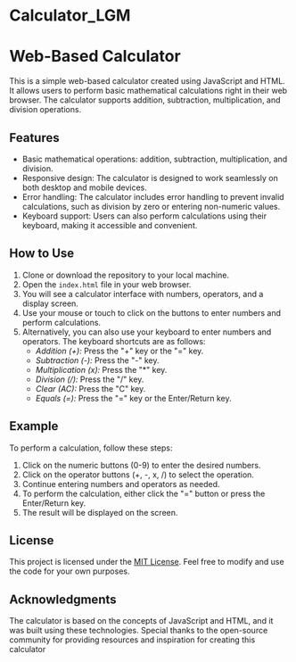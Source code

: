 # Calculator_LGM
# Web-Based Calculator

This is a simple web-based calculator created using JavaScript and HTML. It allows users to perform basic mathematical calculations right in their web browser. The calculator supports addition, subtraction, multiplication, and division operations.

## Features

- Basic mathematical operations: addition, subtraction, multiplication, and division.
- Responsive design: The calculator is designed to work seamlessly on both desktop and mobile devices.
- Error handling: The calculator includes error handling to prevent invalid calculations, such as division by zero or entering non-numeric values.
- Keyboard support: Users can also perform calculations using their keyboard, making it accessible and convenient.

## How to Use

1. Clone or download the repository to your local machine.
2. Open the `index.html` file in your web browser.
3. You will see a calculator interface with numbers, operators, and a display screen.
4. Use your mouse or touch to click on the buttons to enter numbers and perform calculations.
5. Alternatively, you can also use your keyboard to enter numbers and operators. The keyboard shortcuts are as follows:
   - *Addition (+):* Press the "+" key or the "=" key.
   - *Subtraction (-):* Press the "-" key.
   - *Multiplication (x):* Press the "*" key.
   - *Division (/):* Press the "/" key.
   - *Clear (AC):* Press the "C" key.
   - *Equals (=):* Press the "=" key or the Enter/Return key.

## Example

To perform a calculation, follow these steps:

1. Click on the numeric buttons (0-9) to enter the desired numbers.
2. Click on the operator buttons (+, -, x, /) to select the operation.
3. Continue entering numbers and operators as needed.
4. To perform the calculation, either click the "=" button or press the Enter/Return key.
5. The result will be displayed on the screen.



## License

This project is licensed under the [MIT License](https://opensource.org/licenses/MIT). Feel free to modify and use the code for your own purposes.

## Acknowledgments

The calculator is based on the concepts of JavaScript and HTML, and it was built using these technologies. Special thanks to the open-source community for providing resources and inspiration for creating this calculator
